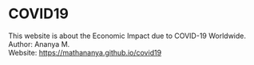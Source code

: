 # COVID19
This website is about the Economic Impact due to COVID-19 Worldwide.<br>
Author: Ananya M.<br>
Website: https://mathananya.github.io/covid19
